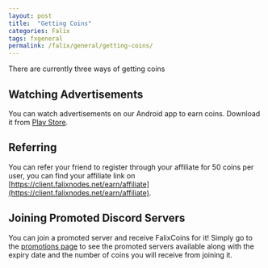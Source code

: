 ```yaml
---
layout: post
title:  "Getting Coins"
categories: Falix
tags: fxgeneral
permalink: /falix/general/getting-coins/
---
```


There are currently three ways of getting coins

## Watching Advertisements
You can watch advertisements on our Android app to earn coins. Download it from [Play Store](https://play.google.com/store/apps/details?id=net.falixnodes.falixcoins).

## Referring
You can refer your friend to register through your affiliate for 50 coins per user, you can find your affiliate link on [https://client.falixnodes.net/earn/affiliate](https://client.falixnodes.net/earn/affiliate).

## Joining Promoted Discord Servers

You can join a promoted server and receive FalixCoins for it! Simply go to the [promotions page](https://client.falixnodes.net/join_for_rewards) to see the promoted servers available along with the expiry date and the number of coins you will receive from joining it.
